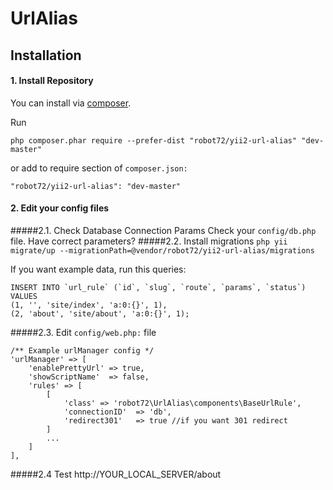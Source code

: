 UrlAlias
===================


Installation
------------
#### 1. Install Repository
You can install via [composer](http://getcomposer.org/download/).

Run
```
php composer.phar require --prefer-dist "robot72/yii2-url-alias" "dev-master"
```

or add to require section of `composer.json:`

```
"robot72/yii2-url-alias": "dev-master"
```

#### 2. Edit your config files
#####2.1. Check Database Connection Params
Check your `config/db.php` file. Have correct parameters?
#####2.2. Install migrations
`php yii migrate/up --migrationPath=@vendor/robot72/yii2-url-alias/migrations`

If you want example data, run this queries:
```
INSERT INTO `url_rule` (`id`, `slug`, `route`, `params`, `status`) VALUES
(1, '', 'site/index', 'a:0:{}', 1),
(2, 'about', 'site/about', 'a:0:{}', 1);
```
#####2.3. Edit `config/web.php:` file

```
/** Example urlManager config */
'urlManager' => [
    'enablePrettyUrl' => true,
    'showScriptName'  => false,
    'rules' => [
        [
            'class' => 'robot72\UrlAlias\components\BaseUrlRule',
            'connectionID'  => 'db',
            'redirect301'   => true //if you want 301 redirect
        ]
        ...
    ]
],
```
#####2.4 Test
http://YOUR_LOCAL_SERVER/about